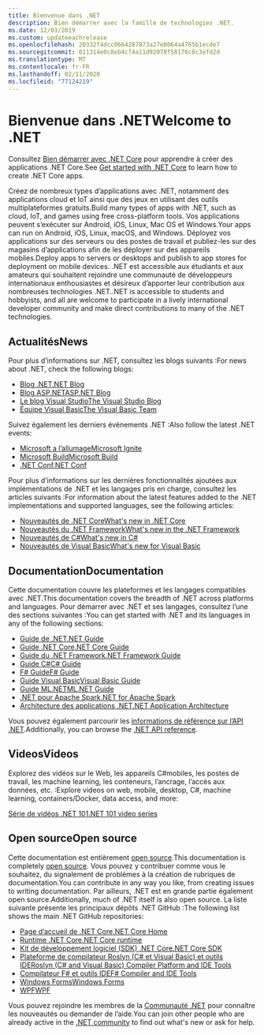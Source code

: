 ```yaml
---
title: Bienvenue dans .NET
description: Bien démarrer avec la famille de technologies .NET.
ms.date: 12/03/2019
ms.custom: updateeachrelease
ms.openlocfilehash: 20332f4dcc0664287873a27e0064a4765b1ecde7
ms.sourcegitcommit: 011314e0c8eb4cf4a11d92078f58176c8c3efd2d
ms.translationtype: MT
ms.contentlocale: fr-FR
ms.lasthandoff: 02/11/2020
ms.locfileid: "77124219"
---
```

# <a name="welcome-to-net"></a><span data-ttu-id="f034d-103">Bienvenue dans .NET</span><span class="sxs-lookup"><span data-stu-id="f034d-103">Welcome to .NET</span></span>

<span data-ttu-id="f034d-104">Consultez [Bien démarrer avec .NET Core](core/get-started.md) pour apprendre à créer des applications .NET Core.</span><span class="sxs-lookup"><span data-stu-id="f034d-104">See [Get started with .NET Core](core/get-started.md) to learn how to create .NET Core apps.</span></span>

<span data-ttu-id="f034d-105">Créez de nombreux types d’applications avec .NET, notamment des applications cloud et IoT ainsi que des jeux en utilisant des outils multiplateformes gratuits.</span><span class="sxs-lookup"><span data-stu-id="f034d-105">Build many types of apps with .NET, such as cloud, IoT, and games using free cross-platform tools.</span></span> <span data-ttu-id="f034d-106">Vos applications peuvent s’exécuter sur Android, iOS, Linux, Mac OS et Windows.</span><span class="sxs-lookup"><span data-stu-id="f034d-106">Your apps can run on Android, iOS, Linux, macOS, and Windows.</span></span> <span data-ttu-id="f034d-107">Déployez vos applications sur des serveurs ou des postes de travail et publiez-les sur des magasins d’applications afin de les déployer sur des appareils mobiles.</span><span class="sxs-lookup"><span data-stu-id="f034d-107">Deploy apps to servers or desktops and publish to app stores for deployment on mobile devices.</span></span> <span data-ttu-id="f034d-108">.NET est accessible aux étudiants et aux amateurs qui souhaitent rejoindre une communauté de développeurs internationaux enthousiastes et désireux d’apporter leur contribution aux nombreuses technologies .NET.</span><span class="sxs-lookup"><span data-stu-id="f034d-108">.NET is accessible to students and hobbyists, and all are welcome to participate in a lively international developer community and make direct contributions to many of the .NET technologies.</span></span>

## <a name="news"></a><span data-ttu-id="f034d-109">Actualités</span><span class="sxs-lookup"><span data-stu-id="f034d-109">News</span></span>

<span data-ttu-id="f034d-110">Pour plus d’informations sur .NET, consultez les blogs suivants :</span><span class="sxs-lookup"><span data-stu-id="f034d-110">For news about .NET, check the following blogs:</span></span>

- [<span data-ttu-id="f034d-111">Blog .NET</span><span class="sxs-lookup"><span data-stu-id="f034d-111">.NET Blog</span></span>](https://devblogs.microsoft.com/dotnet/)
- [<span data-ttu-id="f034d-112">Blog ASP.NET</span><span class="sxs-lookup"><span data-stu-id="f034d-112">ASP.NET Blog</span></span>](https://devblogs.microsoft.com/aspnet/)
- [<span data-ttu-id="f034d-113">Le blog Visual Studio</span><span class="sxs-lookup"><span data-stu-id="f034d-113">The Visual Studio Blog</span></span>](https://devblogs.microsoft.com/visualstudio/)
- [<span data-ttu-id="f034d-114">Équipe Visual Basic</span><span class="sxs-lookup"><span data-stu-id="f034d-114">The Visual Basic Team</span></span>](https://devblogs.microsoft.com/vbteam/)

<span data-ttu-id="f034d-115">Suivez également les derniers événements .NET :</span><span class="sxs-lookup"><span data-stu-id="f034d-115">Also follow the latest .NET events:</span></span>

- [<span data-ttu-id="f034d-116">Microsoft a l’allumage</span><span class="sxs-lookup"><span data-stu-id="f034d-116">Microsoft Ignite</span></span>](https://www.microsoft.com/ignite)
- [<span data-ttu-id="f034d-117">Microsoft Build</span><span class="sxs-lookup"><span data-stu-id="f034d-117">Microsoft Build</span></span>](https://www.microsoft.com/build)
- [<span data-ttu-id="f034d-118">.NET Conf</span><span class="sxs-lookup"><span data-stu-id="f034d-118">.NET Conf</span></span>](https://www.dotnetconf.net/)

<span data-ttu-id="f034d-119">Pour plus d’informations sur les dernières fonctionnalités ajoutées aux implémentations de .NET et les langages pris en charge, consultez les articles suivants :</span><span class="sxs-lookup"><span data-stu-id="f034d-119">For information about the latest features added to the .NET implementations and supported languages, see the following articles:</span></span>

- [<span data-ttu-id="f034d-120">Nouveautés de .NET Core</span><span class="sxs-lookup"><span data-stu-id="f034d-120">What's new in .NET Core</span></span>](core/whats-new/index.md)
- [<span data-ttu-id="f034d-121">Nouveautés du .NET Framework</span><span class="sxs-lookup"><span data-stu-id="f034d-121">What's new in the .NET Framework</span></span>](framework/whats-new/index.md)
- [<span data-ttu-id="f034d-122">Nouveautés de C#</span><span class="sxs-lookup"><span data-stu-id="f034d-122">What's new in C#</span></span>](csharp/whats-new/index.md)
- [<span data-ttu-id="f034d-123">Nouveautés de Visual Basic</span><span class="sxs-lookup"><span data-stu-id="f034d-123">What's new for Visual Basic</span></span>](visual-basic/getting-started/whats-new.md)

## <a name="documentation"></a><span data-ttu-id="f034d-124">Documentation</span><span class="sxs-lookup"><span data-stu-id="f034d-124">Documentation</span></span>

<span data-ttu-id="f034d-125">Cette documentation couvre les plateformes et les langages compatibles avec .NET.</span><span class="sxs-lookup"><span data-stu-id="f034d-125">This documentation covers the breadth of .NET across platforms and languages.</span></span> <span data-ttu-id="f034d-126">Pour démarrer avec .NET et ses langages, consultez l’une des sections suivantes :</span><span class="sxs-lookup"><span data-stu-id="f034d-126">You can get started with .NET and its languages in any of the following sections:</span></span>

- [<span data-ttu-id="f034d-127">Guide de .NET</span><span class="sxs-lookup"><span data-stu-id="f034d-127">.NET Guide</span></span>](standard/index.md)
- [<span data-ttu-id="f034d-128">Guide .NET Core</span><span class="sxs-lookup"><span data-stu-id="f034d-128">.NET Core Guide</span></span>](core/index.md)
- [<span data-ttu-id="f034d-129">Guide du .NET Framework</span><span class="sxs-lookup"><span data-stu-id="f034d-129">.NET Framework Guide</span></span>](framework/index.md)
- [<span data-ttu-id="f034d-130">Guide C#</span><span class="sxs-lookup"><span data-stu-id="f034d-130">C# Guide</span></span>](csharp/index.yml)
- [<span data-ttu-id="f034d-131">F# Guide</span><span class="sxs-lookup"><span data-stu-id="f034d-131">F# Guide</span></span>](fsharp/index.yml)
- [<span data-ttu-id="f034d-132">Guide Visual Basic</span><span class="sxs-lookup"><span data-stu-id="f034d-132">Visual Basic Guide</span></span>](visual-basic/index.yml)
- [<span data-ttu-id="f034d-133">Guide ML.NET</span><span class="sxs-lookup"><span data-stu-id="f034d-133">ML.NET Guide</span></span>](machine-learning/index.yml)
- [<span data-ttu-id="f034d-134">.NET pour Apache Spark</span><span class="sxs-lookup"><span data-stu-id="f034d-134">.NET for Apache Spark</span></span>](spark/index.yml)
- [<span data-ttu-id="f034d-135">Architecture des applications .NET</span><span class="sxs-lookup"><span data-stu-id="f034d-135">.NET Application Architecture</span></span>](architecture/index.yml)

<span data-ttu-id="f034d-136">Vous pouvez également parcourir les [informations de référence sur l’API .NET](/dotnet/api).</span><span class="sxs-lookup"><span data-stu-id="f034d-136">Additionally, you can browse the [.NET API reference](/dotnet/api).</span></span>

## <a name="videos"></a><span data-ttu-id="f034d-137">Videos</span><span class="sxs-lookup"><span data-stu-id="f034d-137">Videos</span></span>

<span data-ttu-id="f034d-138">Explorez des vidéos sur le Web, les appareils C#mobiles, les postes de travail, les machine learning, les conteneurs, l’ancrage, l’accès aux données, etc. :</span><span class="sxs-lookup"><span data-stu-id="f034d-138">Explore videos on web, mobile, desktop, C#, machine learning, containers/Docker, data access, and more:</span></span>

[<span data-ttu-id="f034d-139">Série de vidéos .NET 101</span><span class="sxs-lookup"><span data-stu-id="f034d-139">.NET 101 video series</span></span>](https://dotnet.microsoft.com/learn/videos)

## <a name="open-source"></a><span data-ttu-id="f034d-140">Open source</span><span class="sxs-lookup"><span data-stu-id="f034d-140">Open source</span></span>

<span data-ttu-id="f034d-141">Cette documentation est entièrement [open source](https://github.com/dotnet/docs).</span><span class="sxs-lookup"><span data-stu-id="f034d-141">This documentation is completely [open source](https://github.com/dotnet/docs).</span></span> <span data-ttu-id="f034d-142">Vous pouvez y contribuer comme vous le souhaitez, du signalement de problèmes à la création de rubriques de documentation.</span><span class="sxs-lookup"><span data-stu-id="f034d-142">You can contribute in any way you like, from creating issues to writing documentation.</span></span> <span data-ttu-id="f034d-143">Par ailleurs, .NET est en grande partie également open source.</span><span class="sxs-lookup"><span data-stu-id="f034d-143">Additionally, much of .NET itself is also open source.</span></span> <span data-ttu-id="f034d-144">La liste suivante présente les principaux dépôts .NET GitHub :</span><span class="sxs-lookup"><span data-stu-id="f034d-144">The following list shows the main .NET GitHub repositories:</span></span>

- [<span data-ttu-id="f034d-145">Page d’accueil de .NET Core</span><span class="sxs-lookup"><span data-stu-id="f034d-145">.NET Core Home</span></span>](https://github.com/dotnet/core)
- [<span data-ttu-id="f034d-146">Runtime .NET Core</span><span class="sxs-lookup"><span data-stu-id="f034d-146">.NET Core runtime</span></span>](https://github.com/dotnet/runtime)
- [<span data-ttu-id="f034d-147">Kit de développement logiciel (SDK) .NET Core</span><span class="sxs-lookup"><span data-stu-id="f034d-147">.NET Core SDK</span></span>](https://github.com/dotnet/sdk)
- [<span data-ttu-id="f034d-148">Plateforme de compilateur Roslyn (C# et Visual Basic) et outils IDE</span><span class="sxs-lookup"><span data-stu-id="f034d-148">Roslyn (C# and Visual Basic) Compiler Platform and IDE Tools</span></span>](https://github.com/dotnet/roslyn)
- [<span data-ttu-id="f034d-149">Compilateur F# et outils IDE</span><span class="sxs-lookup"><span data-stu-id="f034d-149">F# Compiler and IDE Tools</span></span>](https://github.com/dotnet/fsharp)
- [<span data-ttu-id="f034d-150">Windows Forms</span><span class="sxs-lookup"><span data-stu-id="f034d-150">Windows Forms</span></span>](https://github.com/dotnet/winforms)
- [<span data-ttu-id="f034d-151">WPF</span><span class="sxs-lookup"><span data-stu-id="f034d-151">WPF</span></span>](https://github.com/dotnet/wpf)

<span data-ttu-id="f034d-152">Vous pouvez rejoindre les membres de la [Communauté .NET](https://dotnet.microsoft.com/platform/community) pour connaître les nouveautés ou demander de l’aide.</span><span class="sxs-lookup"><span data-stu-id="f034d-152">You can join other people who are already active in the [.NET community](https://dotnet.microsoft.com/platform/community) to find out what's new or ask for help.</span></span>
